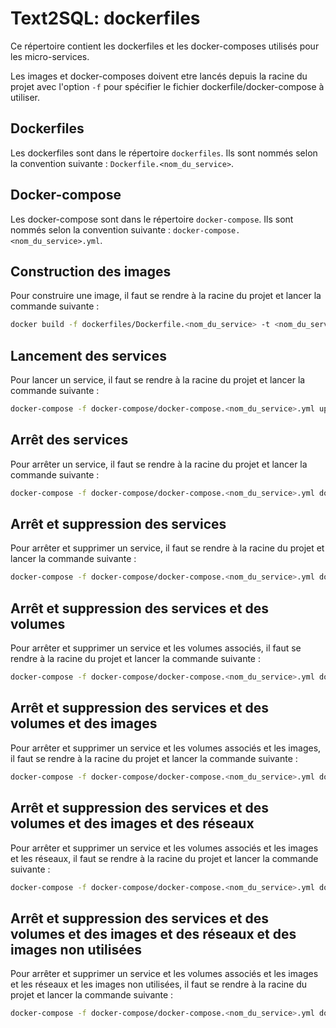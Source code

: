 # Text2SQL: dockerfiles

Ce répertoire contient les dockerfiles et les docker-composes utilisés pour les micro-services.

Les images et docker-composes doivent etre lancés depuis la racine du projet avec l'option `-f` pour spécifier le fichier dockerfile/docker-compose à utiliser.

## Dockerfiles

Les dockerfiles sont dans le répertoire `dockerfiles`. Ils sont nommés selon la convention suivante : `Dockerfile.<nom_du_service>`.

## Docker-compose

Les docker-compose sont dans le répertoire `docker-compose`. Ils sont nommés selon la convention suivante : `docker-compose.<nom_du_service>.yml`.

## Construction des images

Pour construire une image, il faut se rendre à la racine du projet et lancer la commande suivante :

```bash
docker build -f dockerfiles/Dockerfile.<nom_du_service> -t <nom_du_service> .
```

## Lancement des services

Pour lancer un service, il faut se rendre à la racine du projet et lancer la commande suivante :

```bash
docker-compose -f docker-compose/docker-compose.<nom_du_service>.yml up -d <--force-recreate>
```

## Arrêt des services

Pour arrêter un service, il faut se rendre à la racine du projet et lancer la commande suivante :

```bash
docker-compose -f docker-compose/docker-compose.<nom_du_service>.yml down
```

## Arrêt et suppression des services

Pour arrêter et supprimer un service, il faut se rendre à la racine du projet et lancer la commande suivante :

```bash
docker-compose -f docker-compose/docker-compose.<nom_du_service>.yml down --rmi all
```

## Arrêt et suppression des services et des volumes

Pour arrêter et supprimer un service et les volumes associés, il faut se rendre à la racine du projet et lancer la commande suivante :

```bash
docker-compose -f docker-compose/docker-compose.<nom_du_service>.yml down --rmi all -v
```

## Arrêt et suppression des services et des volumes et des images

Pour arrêter et supprimer un service et les volumes associés et les images, il faut se rendre à la racine du projet et lancer la commande suivante :

```bash
docker-compose -f docker-compose/docker-compose.<nom_du_service>.yml down --rmi all -v --remove-orphans
```

## Arrêt et suppression des services et des volumes et des images et des réseaux

Pour arrêter et supprimer un service et les volumes associés et les images et les réseaux, il faut se rendre à la racine du projet et lancer la commande suivante :

```bash
docker-compose -f docker-compose/docker-compose.<nom_du_service>.yml down --rmi all -v --remove-orphans --remove-networks
```

## Arrêt et suppression des services et des volumes et des images et des réseaux et des images non utilisées

Pour arrêter et supprimer un service et les volumes associés et les images et les réseaux et les images non utilisées, il faut se rendre à la racine du projet et lancer la commande suivante :

```bash
docker-compose -f docker-compose/docker-compose.<nom_du_service>.yml down --rmi all -v --remove-orphans --remove-networks --prune-images
```
